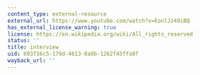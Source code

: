 ```yaml
---
content_type: external-resource
external_url: https://www.youtube.com/watch?v=EonlJz49iBQ
has_external_license_warning: true
license: https://en.wikipedia.org/wiki/All_rights_reserved
status: ''
title: interview
uid: 693716c5-179d-4613-8a8b-1262f45ffa8f
wayback_url: ''
---
```

